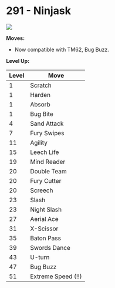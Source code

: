# 291 - Ninjask
![][291]

**Moves:**

 - Now compatible with TM62, Bug Buzz.

**Level Up:**

Level | Move
---   | ---
  1   | Scratch
  1   | Harden
  1   | Absorb
  1   | Bug Bite
  4   | Sand Attack
  7   | Fury Swipes
 11   | Agility
 15   | Leech Life
 19   | Mind Reader
 20   | Double Team
 20   | Fury Cutter
 20   | Screech
 23   | Slash
 23   | Night Slash
 27   | Aerial Ace
 31   | X-Scissor
 35   | Baton Pass
 39   | Swords Dance
 43   | U-turn
 47   | Bug Buzz
 51   | Extreme Speed (!!)



[291]: /img/pokemon/291.png
